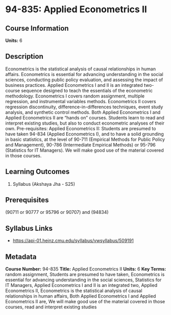 # 94-835: Applied Econometrics II

## Course Information

**Units:** 6

## Description

Econometrics is the statistical analysis of causal relationships in human affairs. Econometrics is essential for advancing understanding in the social sciences, conducting public policy evaluation, and assessing the impact of business practices. Applied Econometrics I and II is an integrated two-course sequence designed to teach the essentials of the econometric methodology. Econometrics I covers random assignment, multiple regression, and instrumental variables methods. Econometrics II covers regression discontinuity, difference-in-differences techniques, event study analysis, and synthetic control methods. Both Applied Econometrics I and Applied Econometrics II are “hands on” courses. Students learn to read and interpret existing studies, but also to conduct econometric analyses of their own. Pre-requisites: Applied Econometrics II: Students are presumed to have taken 94-834 (Applied Econometrics I), and to have a solid grounding in basic statistics, at the level of 90-711 (Empirical Methods for Public Policy and Management), 90-786 (Intermediate Empirical Methods) or 95-796 (Statistics for IT Managers). We will make good use of the material covered in those courses.

## Learning Outcomes

1. Syllabus (Akshaya Jha - S25)

## Prerequisites

(90711 or 90777 or 95796 or 90707) and (94834)

## Syllabus Links

* https://api-01.heinz.cmu.edu/syllabus/vwsyllabus/509191

## Metadata

**Course Number:** 94-835
**Title:** Applied Econometrics II
**Units:** 6
**Key Terms:** random assignment, Students are presumed to have taken, Econometrics is essential for advancing understanding in the social sciences, Statistics for IT Managers, Applied Econometrics I and II is an integrated two, Applied Econometrics II, Econometrics is the statistical analysis of causal relationships in human affairs, Both Applied Econometrics I and Applied Econometrics II are, We will make good use of the material covered in those courses, read and interpret existing studies
